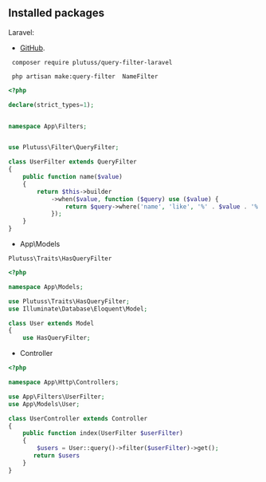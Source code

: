 ## Installed packages

Laravel:
- [GitHub](https://github.com/plutuss/query-filter-laravel).

```shell
 composer require plutuss/query-filter-laravel
```

```shell
 php artisan make:query-filter  NameFilter
```


```php
<?php

declare(strict_types=1);


namespace App\Filters;


use Plutuss\Filter\QueryFilter;

class UserFilter extends QueryFilter
{
    public function name($value)
    {
        return $this->builder
            ->when($value, function ($query) use ($value) {
                return $query->where('name', 'like', '%' . $value . '%');
            });
    }
}
```

- App\Models  
```shell
Plutuss\Traits\HasQueryFilter
```
```php
<?php

namespace App\Models;

use Plutuss\Traits\HasQueryFilter;
use Illuminate\Database\Eloquent\Model;

class User extends Model
{
    use HasQueryFilter;
```

- Controller
```php
<?php

namespace App\Http\Controllers;

use App\Filters\UserFilter;
use App\Models\User;

class UserController extends Controller
{
    public function index(UserFilter $userFilter)
    {
        $users = User::query()->filter($userFilter)->get();
       return $users
    }
}
```
